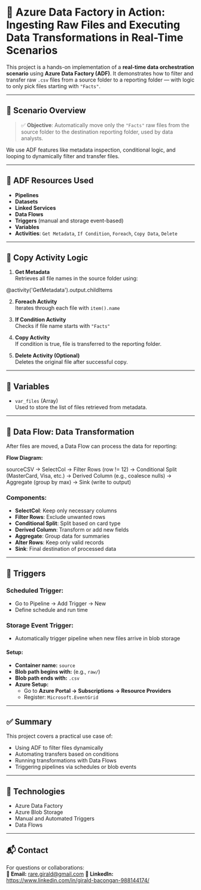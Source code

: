 # 🚀 Azure Data Factory in Action: Ingesting Raw Files and Executing Data Transformations in Real-Time Scenarios

This project is a hands-on implementation of a **real-time data orchestration scenario** using **Azure Data Factory (ADF)**. It demonstrates how to filter and transfer raw `.csv` files from a source folder to a reporting folder — with logic to only pick files starting with `"Facts"`.

---

## 📘 Scenario Overview

> ✅ **Objective**: Automatically move only the `"Facts"` raw files from the source folder to the destination reporting folder, used by data analysts.

We use ADF features like metadata inspection, conditional logic, and looping to dynamically filter and transfer files.

---

## 🧱 ADF Resources Used

- **Pipelines**
- **Datasets**
- **Linked Services**
- **Data Flows**
- **Triggers** (manual and storage event-based)
- **Variables**
- **Activities**: `Get Metadata`, `If Condition`, `Foreach`, `Copy Data`, `Delete`

---

## 🔁 Copy Activity Logic

1. **Get Metadata**  
   Retrieves all file names in the source folder using:

@activity('GetMetadata').output.childItems


2. **Foreach Activity**  
Iterates through each file with `item().name`

3. **If Condition Activity**  
Checks if file name starts with `"Facts"`

4. **Copy Activity**  
If condition is true, file is transferred to the reporting folder.

5. **Delete Activity (Optional)**  
Deletes the original file after successful copy.

---

## 🧩 Variables

- `var_files` (Array)  
Used to store the list of files retrieved from metadata.

---

## 🔄 Data Flow: Data Transformation

After files are moved, a Data Flow can process the data for reporting:

**Flow Diagram:**

sourceCSV → SelectCol → Filter Rows (row != 12) → Conditional Split (MasterCard, Visa, etc.) → Derived Column (e.g., coalesce nulls) → Aggregate (group by max) → Sink (write to output)


### Components:
- **SelectCol**: Keep only necessary columns  
- **Filter Rows**: Exclude unwanted rows  
- **Conditional Split**: Split based on card type  
- **Derived Column**: Transform or add new fields  
- **Aggregate**: Group data for summaries  
- **Alter Rows**: Keep only valid records  
- **Sink**: Final destination of processed data

---

## 📅 Triggers

### Scheduled Trigger:
- Go to Pipeline → Add Trigger → New  
- Define schedule and run time

### Storage Event Trigger:
- Automatically trigger pipeline when new files arrive in blob storage

#### Setup:
- **Container name:** `source`  
- **Blob path begins with:** (e.g., `raw/`)  
- **Blob path ends with:** `.csv`  
- **Azure Setup:**  
  - Go to **Azure Portal → Subscriptions → Resource Providers**  
  - Register: `Microsoft.EventGrid`

---

## ✅ Summary

This project covers a practical use case of:
- Using ADF to filter files dynamically  
- Automating transfers based on conditions  
- Running transformations with Data Flows  
- Triggering pipelines via schedules or blob events

---


## 📌 Technologies

- Azure Data Factory  
- Azure Blob Storage  
- Manual and Automated Triggers
- Data Flows

---

## 📬 Contact
For questions or collaborations:  
**📧 Email:** rare.girald@gmail.com
**🔗 LinkedIn:** https://www.linkedin.com/in/girald-bacongan-988144174/



